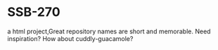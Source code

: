 # SSB-270
a html project,Great repository names are short and memorable. Need inspiration? How about cuddly-guacamole?

